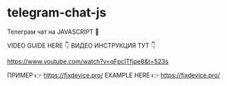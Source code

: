 # telegram-chat-js
Телеграм чат на JAVASCRIPT 🤘

VIDEO GUIDE HERE 👇
ВИДЕО ИНСТРУКЦИЯ ТУТ 👇

https://www.youtube.com/watch?v=qFpcITfjpe8&t=523s

ПРИМЕР 👉 https://fixdevice.pro/
EXAMPLE  HERE 👉 https://fixdevice.pro/
